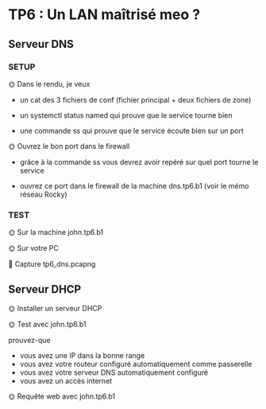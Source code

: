 # TP6 : Un LAN maîtrisé meo ?

## Serveur DNS

### SETUP

🌞 Dans le rendu, je veux

- un cat des 3 fichiers de conf (fichier principal + deux fichiers de zone)

- un systemctl status named qui prouve que le service tourne bien

- une commande ss qui prouve que le service écoute bien sur un port

🌞 Ouvrez le bon port dans le firewall

- grâce à la commande ss vous devrez avoir repéré sur quel port tourne le service

- ouvrez ce port dans le firewall de la machine dns.tp6.b1 (voir le mémo réseau Rocky)

### TEST

🌞 Sur la machine john.tp6.b1

🌞 Sur votre PC

🦈 Capture tp6_dns.pcapng

## Serveur DHCP

🌞 Installer un serveur DHCP

🌞 Test avec john.tp6.b1

prouvez-que

- vous avez une IP dans la bonne range
- vous avez votre routeur configuré automatiquement comme passerelle
- vous avez votre serveur DNS automatiquement configuré
- vous avez un accès internet

🌞 Requête web avec john.tp6.b1